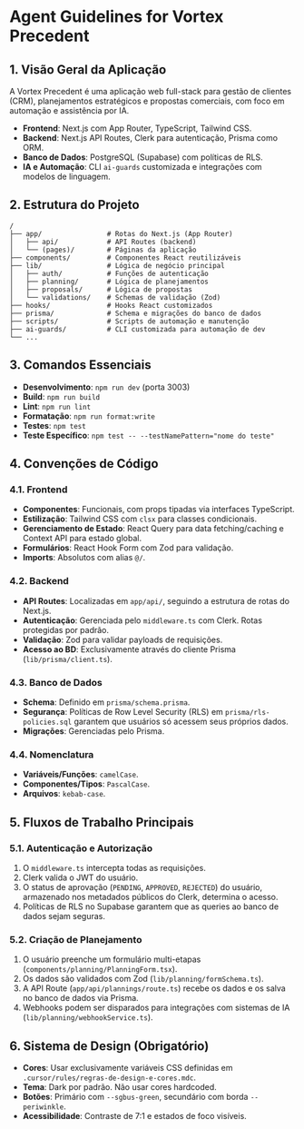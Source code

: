 
# Agent Guidelines for Vortex Precedent

## 1. Visão Geral da Aplicação

A Vortex Precedent é uma aplicação web full-stack para gestão de clientes (CRM), planejamentos estratégicos e propostas comerciais, com foco em automação e assistência por IA.

- **Frontend**: Next.js com App Router, TypeScript, Tailwind CSS.
- **Backend**: Next.js API Routes, Clerk para autenticação, Prisma como ORM.
- **Banco de Dados**: PostgreSQL (Supabase) com políticas de RLS.
- **IA e Automação**: CLI `ai-guards` customizada e integrações com modelos de linguagem.

## 2. Estrutura do Projeto

```
/
├── app/                # Rotas do Next.js (App Router)
│   ├── api/            # API Routes (backend)
│   └── (pages)/        # Páginas da aplicação
├── components/         # Componentes React reutilizáveis
├── lib/                # Lógica de negócio principal
│   ├── auth/           # Funções de autenticação
│   ├── planning/       # Lógica de planejamentos
│   ├── proposals/      # Lógica de propostas
│   └── validations/    # Schemas de validação (Zod)
├── hooks/              # Hooks React customizados
├── prisma/             # Schema e migrações do banco de dados
├── scripts/            # Scripts de automação e manutenção
├── ai-guards/          # CLI customizada para automação de dev
└── ...
```

## 3. Comandos Essenciais

- **Desenvolvimento**: `npm run dev` (porta 3003)
- **Build**: `npm run build`
- **Lint**: `npm run lint`
- **Formatação**: `npm run format:write`
- **Testes**: `npm test`
- **Teste Específico**: `npm test -- --testNamePattern="nome do teste"`

## 4. Convenções de Código

### 4.1. Frontend
- **Componentes**: Funcionais, com props tipadas via interfaces TypeScript.
- **Estilização**: Tailwind CSS com `clsx` para classes condicionais.
- **Gerenciamento de Estado**: React Query para data fetching/caching e Context API para estado global.
- **Formulários**: React Hook Form com Zod para validação.
- **Imports**: Absolutos com alias `@/`.

### 4.2. Backend
- **API Routes**: Localizadas em `app/api/`, seguindo a estrutura de rotas do Next.js.
- **Autenticação**: Gerenciada pelo `middleware.ts` com Clerk. Rotas protegidas por padrão.
- **Validação**: Zod para validar payloads de requisições.
- **Acesso ao BD**: Exclusivamente através do cliente Prisma (`lib/prisma/client.ts`).

### 4.3. Banco de Dados
- **Schema**: Definido em `prisma/schema.prisma`.
- **Segurança**: Políticas de Row Level Security (RLS) em `prisma/rls-policies.sql` garantem que usuários só acessem seus próprios dados.
- **Migrações**: Gerenciadas pelo Prisma.

### 4.4. Nomenclatura
- **Variáveis/Funções**: `camelCase`.
- **Componentes/Tipos**: `PascalCase`.
- **Arquivos**: `kebab-case`.

## 5. Fluxos de Trabalho Principais

### 5.1. Autenticação e Autorização
1. O `middleware.ts` intercepta todas as requisições.
2. Clerk valida o JWT do usuário.
3. O status de aprovação (`PENDING`, `APPROVED`, `REJECTED`) do usuário, armazenado nos metadados públicos do Clerk, determina o acesso.
4. Políticas de RLS no Supabase garantem que as queries ao banco de dados sejam seguras.

### 5.2. Criação de Planejamento
1. O usuário preenche um formulário multi-etapas (`components/planning/PlanningForm.tsx`).
2. Os dados são validados com Zod (`lib/planning/formSchema.ts`).
3. A API Route (`app/api/plannings/route.ts`) recebe os dados e os salva no banco de dados via Prisma.
4. Webhooks podem ser disparados para integrações com sistemas de IA (`lib/planning/webhookService.ts`).

## 6. Sistema de Design (Obrigatório)

- **Cores**: Usar exclusivamente variáveis CSS definidas em `.cursor/rules/regras-de-design-e-cores.mdc`.
- **Tema**: Dark por padrão. Não usar cores hardcoded.
- **Botões**: Primário com `--sgbus-green`, secundário com borda `--periwinkle`.
- **Acessibilidade**: Contraste de 7:1 e estados de foco visíveis.
